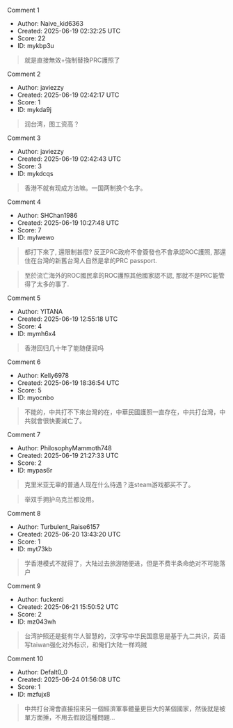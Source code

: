 Comment 1

- Author: Naive_kid6363
- Created: 2025-06-19 02:32:25 UTC
- Score: 22
- ID: mykbp3u

> 就是直接無效+強制替換PRC護照了

Comment 2

- Author: javiezzy
- Created: 2025-06-19 02:42:17 UTC
- Score: 1
- ID: mykda9j

> 润台湾，图工资高？

Comment 3

- Author: javiezzy
- Created: 2025-06-19 02:42:43 UTC
- Score: 3
- ID: mykdcqs

> 香港不就有现成方法嘛。一国两制换个名字。

Comment 4

- Author: SHChan1986
- Created: 2025-06-19 10:27:48 UTC
- Score: 7
- ID: mylwewo

> 都打下來了, 還限制甚麼? 反正PRC政府不會簽發也不會承認ROC護照, 那還住在台灣的新舊台灣人自然是拿的PRC passport.

> 至於流亡海外的ROC國民拿的ROC護照其他國家認不認, 那就不是PRC能管得了太多的事了.

Comment 5

- Author: YITANA
- Created: 2025-06-19 12:55:18 UTC
- Score: 4
- ID: mymh6x4

> 香港回归几十年了能随便润吗

Comment 6

- Author: Kelly6978
- Created: 2025-06-19 18:36:54 UTC
- Score: 5
- ID: myocnbo

> 不能的，中共打不下來台灣的在，中華民國護照一直存在，中共打台灣，中共就會很快要滅亡了。

Comment 7

- Author: PhilosophyMammoth748
- Created: 2025-06-19 21:27:33 UTC
- Score: 2
- ID: mypas6r

> 克里米亚无辜的普通人现在什么待遇？连steam游戏都买不了。

> 举双手拥护乌克兰都没用。

Comment 8

- Author: Turbulent_Raise6157
- Created: 2025-06-20 13:43:20 UTC
- Score: 1
- ID: myt73kb

> 学香港模式不就得了，大陆过去旅游随便进，但是不费半条命绝对不可能落户

Comment 9

- Author: fuckenti
- Created: 2025-06-21 15:50:52 UTC
- Score: 2
- ID: mz043wh

> 台湾护照还是挺有华人智慧的，汉字写中华民国意思是基于九二共识，英语写taiwan强化对外标识，和俺们大陆一样鸡贼

Comment 10

- Author: Defalt0_0
- Created: 2025-06-24 01:56:08 UTC
- Score: 1
- ID: mzfujx8

> 中共打台灣會直接招來另一個經濟軍事體量更巨大的某個國家，然後就是被單方面捶，不用去假設這種問題…

